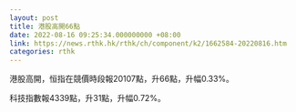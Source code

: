 ```yaml
---
layout: post
title: 港股高開66點
date: 2022-08-16 09:25:34.000000000 +08:00
link: https://news.rthk.hk/rthk/ch/component/k2/1662584-20220816.htm
categories: rthk
---
```


港股高開，恒指在競價時段報20107點，升66點，升幅0.33%。

科技指數報4339點，升31點，升幅0.72%。
